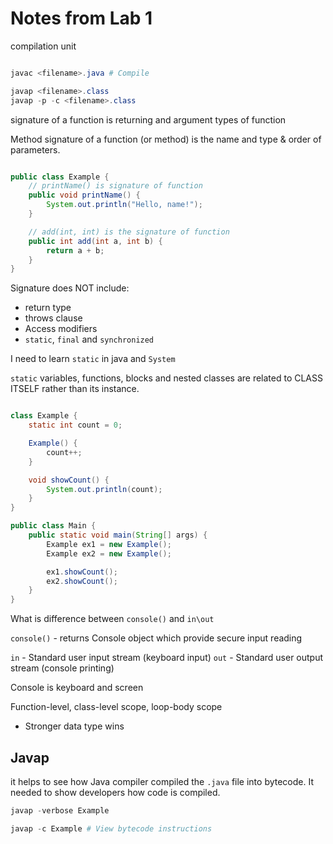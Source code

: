 # Notes from Lab 1

compilation unit

```ps1

javac <filename>.java # Compile

javap <filename>.class 
javap -p -c <filename>.class 

```

signature of a function is returning and argument types of function

Method signature of a function (or method) is the name and type & order of parameters.

```java

public class Example {
    // printName() is signature of function
    public void printName() {
        System.out.println("Hello, name!");
    }

    // add(int, int) is the signature of function
    public int add(int a, int b) {
        return a + b;
    }
}

```

Signature does NOT include:

- return type
- throws clause
- Access modifiers
- `static`, `final` and `synchronized`

I need to learn `static` in java and `System`

`static` variables, functions, blocks and nested classes are related to CLASS ITSELF rather than its instance.

```java

class Example {
    static int count = 0;

    Example() {
        count++;
    }

    void showCount() {
        System.out.println(count);
    }
}

public class Main {
    public static void main(String[] args) {
        Example ex1 = new Example();
        Example ex2 = new Example();

        ex1.showCount();
        ex2.showCount();
    }
}

```

What is difference between `console()` and `in\out`

`console()` - returns Console object which provide secure input reading

`in` - Standard user input stream (keyboard input)
`out` - Standard user output stream (console printing)

Console is keyboard and screen

Function-level, class-level scope, loop-body scope

- Stronger data type wins

## Javap

it helps to see how Java compiler compiled the `.java` file into bytecode. It needed to show developers how code is compiled.

```ps1
javap -verbose Example

javap -c Example # View bytecode instructions
```
